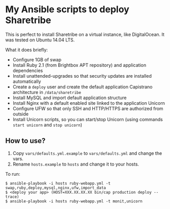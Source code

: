# My Ansible scripts to deploy Sharetribe

This is perfect to install Sharetribe on a virtual instance, like DigitalOcean. It was tested on Ubuntu 14.04 LTS.

What it does briefly:

- Configure 1GB of swap
- Install Ruby 2.1 (from Brightbox APT repository) and application dependencies
- Install unattended-upgrades so that security updates are installed automatically
- Create a `deploy` user and create the default application Capistrano architecture in `/data/sharetribe`
- Install MySQL and import default application structure
- Install Nginx with a default enabled site linked to the application Unicorn
- Configure UFW so that only SSH and HTTP/HTTPS are authorized from outside
- Install Unicorn scripts, so you can start/stop Unicorn (using commands `start unicorn` and `stop unicorn`)

## How to use?

1. Copy <code>vars/defaults.yml.example</code> to <code>vars/defaults.yml</code> and change the vars.
2. Rename `hosts.example` to `hosts` and change it to your hosts.

To run:

    $ ansible-playbook -i hosts ruby-webapp.yml -t swap,ruby,deploy,mysql,nginx,ufw,import_data
    $ <deploy your app> (HOST=XXX.XX.XX.XX bin/cap production deploy --trace)
    $ ansible-playbook -i hosts ruby-webapp.yml -t monit,unicorn
